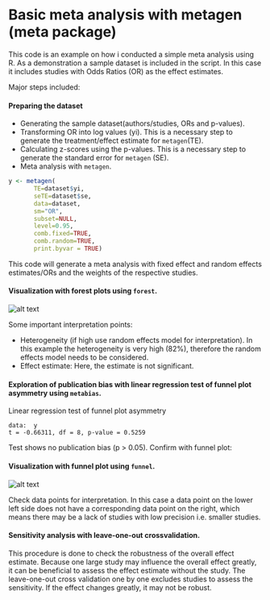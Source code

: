 # Basic meta analysis with metagen (meta package)

This code is an example on how i conducted a simple meta analysis using R. As a demonstration a sample dataset is included in the script. In this case it includes studies with Odds Ratios (OR) as the effect estimates. 

Major steps included:

#### Preparing the dataset
 - Generating the sample dataset(authors/studies, ORs and p-values). 
 - Transforming OR into log values (yi). This is a necessary step to generate the treatment/effect estimate for `metagen`(TE).
 - Calculating z-scores using the p-values. This is a necessary step to generate the standard error for `metagen` (SE).
 - Meta analysis with `metagen`. 
 
 ```r
 y <- metagen(
        TE=dataset$yi,
        seTE=dataset$se, 
        data=dataset, 
        sm="OR",
        subset=NULL, 
        level=0.95,
        comb.fixed=TRUE, 
        comb.random=TRUE,
        print.byvar = TRUE)
  ```
  This code will generate a meta analysis with fixed effect and random effects estimates/ORs and the weights of the respective studies. 

#### Visualization with forest plots using `forest`. 
 
![alt text](https://github.com/svkal/meta_analysis_with_R/blob/master/forest_plot.png)
 
Some important interpretation points: 
* Heterogeneity (if high use random effects model for interpretation). In this example the heterogeneity is very high (82%), therefore the random effects model needs to be considered. 
* Effect estimate: Here, the estimate is not significant. 
 
#### Exploration of publication bias with linear regression test of funnel plot asymmetry using `metabias`.  
 
 Linear regression test of funnel plot asymmetry

 ```
data:  y
t = -0.66311, df = 8, p-value = 0.5259
```
Test shows no publication bias (p > 0.05). Confirm with funnel plot:

 #### Visualization with funnel plot using `funnel`.  
 
![alt text](https://github.com/svkal/meta_analysis_with_R/blob/master/funnel_plot.png)

 Check data points for interpretation. In this case a data point on the lower left side does not have a corresponding data point on the right, which means there may be a lack of studies with low precision i.e. smaller studies. 
 
 #### Sensitivity analysis with leave-one-out crossvalidation.
 
 This procedure is done to check the robustness of the overall effect estimate. Because one large study may influence the overall effect greatly, it can be beneficial to assess the effect estimate without the study. The leave-one-out cross validation one by one excludes studies to assess the sensitivity. If the effect changes greatly, it may not be robust.  
 




